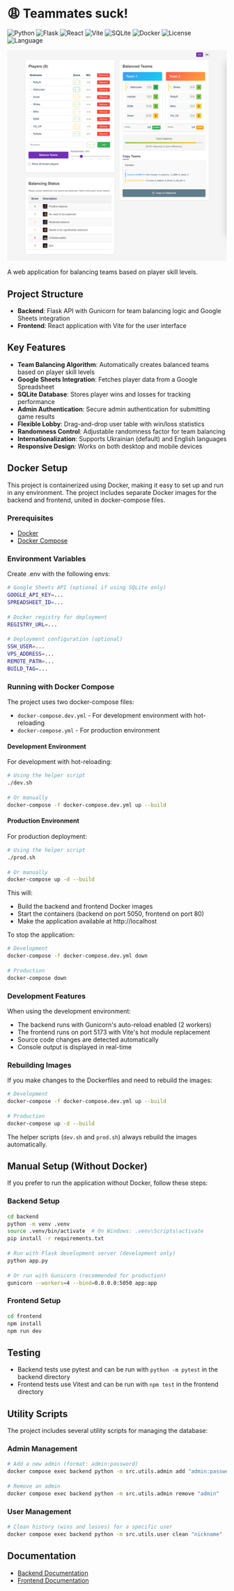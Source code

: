 # 😩 Teammates suck!

![Python](https://img.shields.io/badge/python-3.11-blue.svg) ![Flask](https://img.shields.io/badge/flask-2.3.3-lightgrey.svg) ![React](https://img.shields.io/badge/react-18.2.0-61DAFB.svg) ![Vite](https://img.shields.io/badge/vite-4.4.9-646CFF.svg) ![SQLite](https://img.shields.io/badge/sqlite-3-003B57.svg) ![Docker](https://img.shields.io/badge/docker-compose-2496ED.svg) ![License](https://img.shields.io/badge/license-MIT-green.svg) ![Language](https://img.shields.io/badge/language-Ukrainian/English-yellow.svg)

![MVP Screenshot](readme_resources/demo_en.png)

A web application for balancing teams based on player skill levels.

## Project Structure

- **Backend**: Flask API with Gunicorn for team balancing logic and Google Sheets integration
- **Frontend**: React application with Vite for the user interface

## Key Features

- **Team Balancing Algorithm**: Automatically creates balanced teams based on player skill levels
- **Google Sheets Integration**: Fetches player data from a Google Spreadsheet
- **SQLite Database**: Stores player wins and losses for tracking performance
- **Admin Authentication**: Secure admin authentication for submitting game results
- **Flexible Lobby**: Drag-and-drop user table with win/loss statistics
- **Randomness Control**: Adjustable randomness factor for team balancing
- **Internationalization**: Supports Ukrainian (default) and English languages
- **Responsive Design**: Works on both desktop and mobile devices

## Docker Setup

This project is containerized using Docker, making it easy to set up and run in any environment. The project includes separate Docker images for the backend and frontend, united in docker-compose files.

### Prerequisites

- [Docker](https://docs.docker.com/get-docker/)
- [Docker Compose](https://docs.docker.com/compose/install/)

### Environment Variables

Create .env with the following envs:
```bash
# Google Sheets API (optional if using SQLite only)
GOOGLE_API_KEY=...
SPREADSHEET_ID=...

# Docker registry for deployment
REGISTRY_URL=...

# Deployment configuration (optional)
SSH_USER=...
VPS_ADDRESS=...
REMOTE_PATH=...
BUILD_TAG=...
```

### Running with Docker Compose

The project uses two docker-compose files:
- `docker-compose.dev.yml` - For development environment with hot-reloading
- `docker-compose.yml` - For production environment

#### Development Environment

For development with hot-reloading:

```bash
# Using the helper script
./dev.sh

# Or manually
docker-compose -f docker-compose.dev.yml up --build
```

#### Production Environment

For production deployment:

```bash
# Using the helper script
./prod.sh

# Or manually
docker-compose up -d --build
```

This will:
- Build the backend and frontend Docker images
- Start the containers (backend on port 5050, frontend on port 80)
- Make the application available at http://localhost

To stop the application:

```bash
# Development
docker-compose -f docker-compose.dev.yml down

# Production
docker-compose down
```

### Development Features

When using the development environment:
- The backend runs with Gunicorn's auto-reload enabled (2 workers)
- The frontend runs on port 5173 with Vite's hot module replacement
- Source code changes are detected automatically
- Console output is displayed in real-time

### Rebuilding Images

If you make changes to the Dockerfiles and need to rebuild the images:

```bash
# Development
docker-compose -f docker-compose.dev.yml up --build

# Production
docker-compose up -d --build
```

The helper scripts (`dev.sh` and `prod.sh`) always rebuild the images automatically.

## Manual Setup (Without Docker)

If you prefer to run the application without Docker, follow these steps:

### Backend Setup

```bash
cd backend
python -m venv .venv
source .venv/bin/activate  # On Windows: .venv\Scripts\activate
pip install -r requirements.txt

# Run with Flask development server (development only)
python app.py

# Or run with Gunicorn (recommended for production)
gunicorn --workers=4 --bind=0.0.0.0:5050 app:app
```

### Frontend Setup

```bash
cd frontend
npm install
npm run dev
```

## Testing

- Backend tests use pytest and can be run with `python -m pytest` in the backend directory
- Frontend tests use Vitest and can be run with `npm test` in the frontend directory

## Utility Scripts

The project includes several utility scripts for managing the database:

### Admin Management

```bash
# Add a new admin (format: admin:password)
docker compose exec backend python -m src.utils.admin add "admin:password"

# Remove an admin
docker compose exec backend python -m src.utils.admin remove "admin"
```

### User Management

```bash
# Clean history (wins and losses) for a specific user
docker compose exec backend python -m src.utils.user clean "nickname"
```

## Documentation

- [Backend Documentation](backend/README.md)
- [Frontend Documentation](frontend/README.md)
